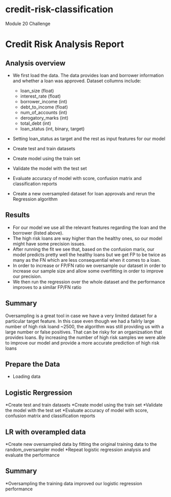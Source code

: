 # credit-risk-classification
Module 20 Challenge

# Credit Risk Analysis Report

## Analysis overview
* We first load the data. The data provides loan and borrower information and whether a loan was approved. Dataset collumns include:
    * loan_size (float)
    * interest_rate (float)
    * borrower_income (int)
    * debt_to_income  (float)
    * num_of_accounts (int)
    * derogatory_marks (int)
    * total_debt (int)
    * loan_status (int, binary, target)

* Setting loan_status as target and the rest as input features for our model
* Create test and train datasets
* Create model using the train set
* Validate the model with the test set
* Evaluate accuracy of model with score, confusion matrix and classification reports
* Create a new oversampled dataset for loan approvals and rerun the Regression algorithm

## Results
* For our model we use all the relevant features regarding the loan and the borrower (listed above).
* The high risk loans are way higher than the healthy ones, so our model might have some precision issues.
* After running the fit we see that, based on the confusion marix, our model predicts pretty well the healthy loans but we get FP to be twice as many as the FN which are less consequential when it comes to a loan.
* In order to increase or FP/FN ratio we oversample our dataset in order to increase our sample size and allow some overfitting in order to improve our precision.
* We then run the regression over the whole dataset and the performance improves to a similar FP/FN ratio

## Summary
Oversampling is a great tool in case we have a very limited dataset for a particular target feature. In this case even though we had a failrly large number of high risk loand ~2500, the algorithm was still providing us with a large number or false positives. That can be risky for an organizsation that provides loans. By increasing the number of high risk samples we were able to improve our model and provide a more accurate prediction of high risk loans



## Prepare the Data

* Loading data

## Logistic Rergression 

*Create test and train datasets
*Create model using the train set
*Validate the model with the test set
*Evaluate accuracy of model with score, confusion matrix and classification reports

## LR with overampled data

*Create new oversampled data by fitting the original training data to the random_oversampler model
*Repeat logistic regression analysis and evaluate the performance

## Summary

*Oversampling the training data improved our logistic regression performance
